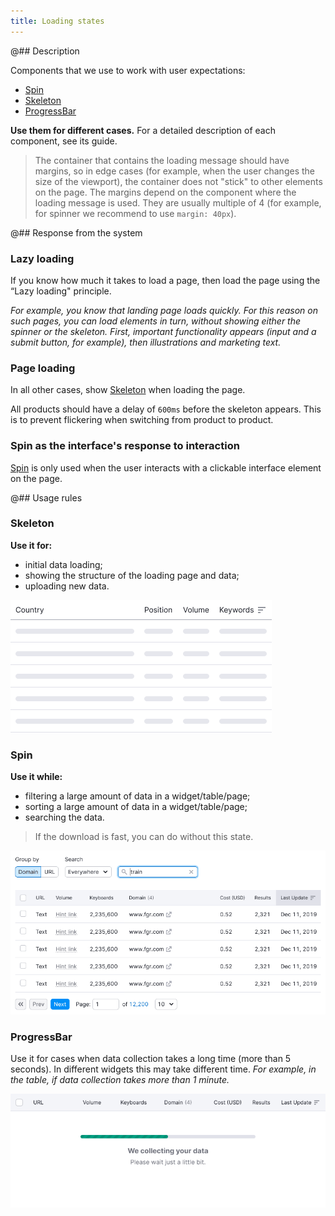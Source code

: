 ```yaml
---
title: Loading states
---
```


@## Description

Components that we use to work with user expectations:

- [Spin](/components/spin/)
- [Skeleton](/components/skeleton/)
- [ProgressBar](/components/progress-bar/)

**Use them for different cases.** For a detailed description of each component, see its guide.

> The container that contains the loading message should have margins, so in edge cases (for example, when the user changes the size of the viewport), the container does not "stick" to other elements on the page. The margins depend on the component where the loading message is used. They are usually multiple of 4 (for example, for spinner we recommend to use `margin: 40px`).

@## Response from the system

### Lazy loading

If you know how much it takes to load a page, then load the page using the “Lazy loading" principle.

_For example, you know that landing page loads quickly. For this reason on such pages, you can load elements in turn, without showing either the spinner or the skeleton. First, important functionality appears (input and a submit button, for example), then illustrations and marketing text._

### Page loading

In all other cases, show [Skeleton](/components/skeleton) when loading the page.

All products should have a delay of `600ms` before the skeleton appears. This is to prevent flickering when switching from product to product.

### Spin as the interface's response to interaction

[Spin](/components/spin) is only used when the user interacts with a clickable interface element on the page.

@## Usage rules

### Skeleton

**Use it for:**

- initial data loading;
- showing the structure of the loading page and data;
- uploading new data.

![](static/loading-skeleton.png)

### Spin

**Use it while:**

- filtering a large amount of data in a widget/table/page;
- sorting a large amount of data in a widget/table/page;
- searching the data.

> If the download is fast, you can do without this state.

![](static/spin.png)

### ProgressBar

Use it for cases when data collection takes a long time (more than 5 seconds). In different widgets this may take different time. _For example, in the table, if data collection takes more than 1 minute._

![](static/progressbar.png)
